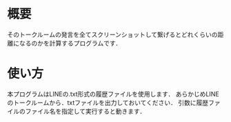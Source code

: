 # 概要
そのトークルームの発言を全てスクリーンショットして繋げるとどれくらいの距離になるのかを計算するプログラムです．

# 使い方
本プログラムはLINEの.txt形式の履歴ファイルを使用します．
あらかじめLINEのトークルームから．txtファイルを出力しておいてください．
引数に履歴ファイルのファイル名を指定して実行すると動きます．
